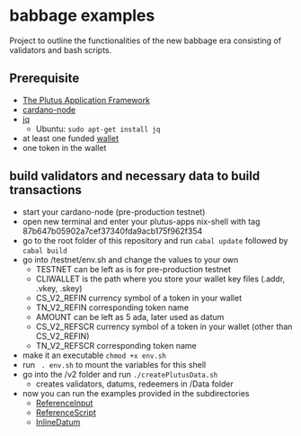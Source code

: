 
# babbage examples 
Project to outline the functionalities of the new babbage era consisting of validators and bash scripts. 

## Prerequisite

* [The Plutus Application Framework](https://github.com/input-output-hk/plutus-apps)
* [cardano-node](https://github.com/input-output-hk/cardano-node)
* [jq](https://stedolan.github.io/jq/download/)
    - Ubuntu: `sudo apt-get install jq`
* at least one funded [wallet](https://developers.cardano.org/docs/stake-pool-course/handbook/keys-addresses/)
* one token in the wallet 

## build validators and necessary data to build transactions

* start your cardano-node (pre-production testnet)
* open new terminal and enter your plutus-apps nix-shell with tag 87b647b05902a7cef37340fda9acb175f962f354
* go to the root folder of this repository and run `cabal update` followed by `cabal build`
* go into /testnet/env.sh and change the values to your own 
    - TESTNET can be left as is for pre-production testnet 
    - CLIWALLET is the path where you store your wallet key files (.addr, .vkey, .skey)
    - CS_V2_REFIN currency symbol of a token in your wallet 
    - TN_V2_REFIN corresponding token name 
    - AMOUNT can be left as 5 ada, later used as datum 
    - CS_V2_REFSCR currency symbol of a token in your wallet (other than CS_V2_REFIN)
    - TN_V2_REFSCR corresponding token name
* make it an executable `chmod +x env.sh`
* run ` . env.sh` to mount the variables for this shell 
* go into the /v2 folder and run `./createPlutusData.sh`
    - creates validators, datums, redeemers in /Data folder  
* now you can run the examples provided in the subdirectories
    - [ReferenceInput](testnet/v2/CIP31-reference-inputs.md)
    - [ReferenceScript](testnet/v2/CIP33-reference-scripts.md)
    - [InlineDatum](testnet/v2/CIP32-inline-datums.md)
